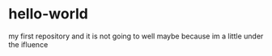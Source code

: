 # hello-world
my first repository
and it is not going to well
maybe because im a little under the
ifluence
